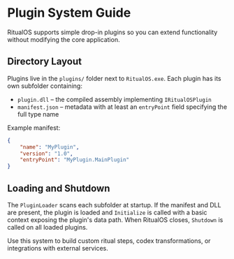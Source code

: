 # Plugin System Guide

RitualOS supports simple drop-in plugins so you can extend functionality without modifying the core application.

## Directory Layout

Plugins live in the `plugins/` folder next to `RitualOS.exe`. Each plugin has its own subfolder containing:

- `plugin.dll` – the compiled assembly implementing `IRitualOSPlugin`
- `manifest.json` – metadata with at least an `entryPoint` field specifying the full type name

Example manifest:

```json
{
    "name": "MyPlugin",
    "version": "1.0",
    "entryPoint": "MyPlugin.MainPlugin"
}
```

## Loading and Shutdown

The `PluginLoader` scans each subfolder at startup. If the manifest and DLL are present, the plugin is loaded and `Initialize` is called with a basic context exposing the plugin's data path. When RitualOS closes, `Shutdown` is called on all loaded plugins.

Use this system to build custom ritual steps, codex transformations, or integrations with external services.
